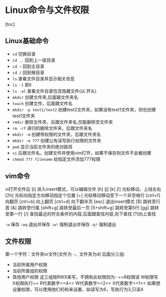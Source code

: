 # Linux命令与文件权限

[toc]

## Linux基础命令

* `cd`    切换目录
* `cd ..` 回到上一级目录
* `cd ~`  回到主目录
* `cd /`  回到根目录
* `ls`    查看文件目录并显示相关信息
* `ls -l`  即ll
* `ls -al` 查看文件目录包含隐藏文件(以.开头)
* `mkdir` 创建文件夹,后面跟文件夹名
* `touch` 创建文件，后面跟文件名
* `mkdir -p test1/test2`  创建test2文件夹，如果没有test1文件夹，则也创建test1文件夹
* `rmdir` 删除文件夹，后跟文件夹名,仅能删除空文件夹
* `rm -rf` 递归的删除文件夹，后跟文件夹名
* `mkdir -m` 创建带权限的文件夹，后跟文件夹名
* `mkdir -m 777` 创建公有读写执行权限的文件夹
* `pwd` 显示当前文件夹的绝对路径
* `vi`  后跟文件名，创建文件并使用vim打开，如果不保存则文件不会被创建
* `chmod 777 filename` 给指定文件添加777权限

## vim命令

vi打开文件后
[i]   进入insert模式，可以编辑文件
[h] [j] [k] [l] 光标移动，上线左右
[2h]  光标向指定方向移动指定个位置
[+] 光标移动移动至下一个非空格行
[ctrl+f] 向翻页
[ctrl+b] 向上翻页
[ctrl+d] 向下翻半页
[esc] 退出insert模式
[$] 跳转至行首
[&] 跳转至行尾
[shift+g] 跳转至最后一页
[5+shift+g] 跳转至第5行
[gg]    跳转至第一行
[/] 查找最近的符合条件的内容,后面跟查找内容,向下查找
[?]向上查找

`:w`  保存
`:wq` 退出并保存
`:w!` 强制退出并保存
`:q!` 强制退出

## 文件权限

 第一个字符：文件夹or文件[文件为 -，文件夹为d]
 后面分三组:

* 当前所属用户权限
* 当前所属组的权限
* 其他用户权限
这三组按RWX来写，不拥有此权限则为-
  ==R权限读   W权限写     X权限执行==
 R代表数字==4==
 W代表数字==2==
 X代表数字==1==
如果想设置权限，可以使用他们的和来设置，如读写为6，写执行为3,只读4
